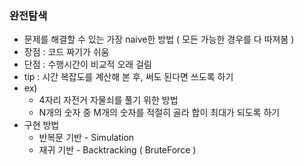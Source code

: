 ### 완전탐색
+ 문제를 해결할 수 있는 가장 naive한 방법
	( 모든 가능한 경우를 다 따져봄 ) 
+ 장점 : 코드 짜기가 쉬움
+ 단점 : 수행시간이 비교적 오래 걸림
+ tip : 시간 복잡도를 계산해 본 후, 써도 된다면 쓰도록 하기
+ ex) 
	+ 4자리 자전거 자물쇠를 풀기 위한 방법
	+ N개의 숫자 중 M개의 숫자를 적절히 골라 합이 최대가 되도록 하기 
+ 구현 방법
	+ 반복문 기반 - Simulation
	+ 재귀 기반 - Backtracking ( BruteForce ) 